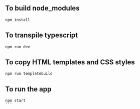## To build node_modules
```
npm install
```

## To transpile typescript
```
npm run dev
```

## To copy HTML templates and CSS styles
```
npm run templatebuild
```

## To run the app
````
npm start
```
